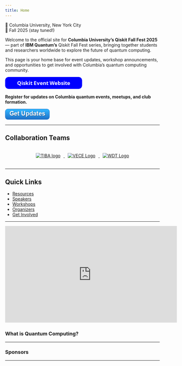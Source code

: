 ```yaml
---
title: Home
---
```


📍 Columbia University, New York City  
📅 Fall 2025 (stay tuned!)

Welcome to the official site for **Columbia University’s Qiskit Fall Fest 2025** — part of **IBM Quantum’s** Qiskit Fall Fest series, bringing together students and researchers worldwide to explore the future of quantum computing.

This page is your home base for event updates, workshop announcements, and opportunities to get involved with Columbia’s quantum computing community.

<a href="https://qiskit-columbia-2025-production.up.railway.app/" target="_blank">
  <img src="https://raw.githubusercontent.com/QuantumMeow/columbia-qiskit-fall-fest-2025/main/assets/images/button_qiskit-event-website.png" alt="Qiskit Event Website" style="max-width: 300px;">
</a>

<br>

**Register for updates on Columbia quantum events, meetups, and club formation.**

<a href="https://forms.gle/hAKgMEhcr8v4KAwo8" target="_blank">
  <img src="https://raw.githubusercontent.com/QuantumMeow/columbia-qiskit-fall-fest-2025/main/assets/images/get-updates-button.png" alt="Qiskit Event Updates" style="max-width: 300px;">
</a>

---

## Collaboration Teams

<div style="text-align:center; padding: 20px;">
  <a href="https://www.linkedin.com/company/technology-in-business-association/posts/" target="_blank">
    <img src="{{ "/assets/images/sponsors/tiba.jpg" | relative_url }}" alt="TIBA logo" style="height:120px; margin:0 10px;">
  </a>
  <a href="https://www.linkedin.com/company/columbia-venture-capital-entrepreneurship-group/posts/" target="_blank">
    <img src="{{ "/assets/images/sponsors/vece.jpg" | relative_url }}" alt="VECE Logo" style="height:100px; margin:0 10px;">
  </a>
  <a href="https://www.linkedin.com/company/columbiawdt/posts/" target="_blank">
    <img src="{{ "/assets/images/sponsors/wdt.png" | relative_url }}" alt="WDT Logo" style="height:80px; margin:0 10px;">
  </a>

</div>

---

## Quick Links

- [Resources](resources.md)
- [Speakers](speakers.md)
- [Workshops](workshops.md)
- [Organizers](team.md)
- [Get Involved](https://forms.gle/hAKgMEhcr8v4KAwo8)

---


<iframe width="560" height="315" src="https://www.youtube.com/embed/jO5L1VYMhGA?si=THcRPVEA-13IVce8" title="YouTube video player" frameborder="0" allow="accelerometer; autoplay; clipboard-write; encrypted-media; gyroscope; picture-in-picture; web-share" referrerpolicy="strict-origin-when-cross-origin" allowfullscreen></iframe>

### What is Quantum Computing?

---

### Sponsors

---
